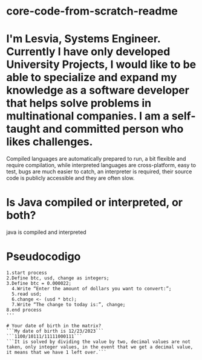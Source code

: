 # core-code-from-scratch-readme
# I'm Lesvia, Systems Engineer. Currently I have only developed University Projects, I would like to be able to specialize and expand my knowledge as a software developer that helps solve problems in multinational companies. I am a self-taught and committed person who likes challenges.

Compiled languages are automatically prepared to run, a bit flexible and require compilation, while interpreted languages are cross-platform, easy to test, bugs are much easier to catch, an interpreter is required, their source code is publicly accessible and they are often slow.

# Is Java compiled or interpreted, or both?
java is compiled and interpreted


# Pseudocodigo
```
1.start process
2.Define btc, usd, change as integers;
3.Define btc = 0.000022;
  4.Write “Enter the amount of dollars you want to convert:”;
  5.read usd;
  6.change <- (usd * btc);
  7.Write “The change to today is:”, change;
8.end process
'''

# Your date of birth in the matrix?
```My date of birth is 12/23/2023```
```1100/10111/11111000111```
```It is solved by dividing the value by two, decimal values are not taken, only integer values, in the event that we get a decimal value, it means that we have 1 left over.```

    

